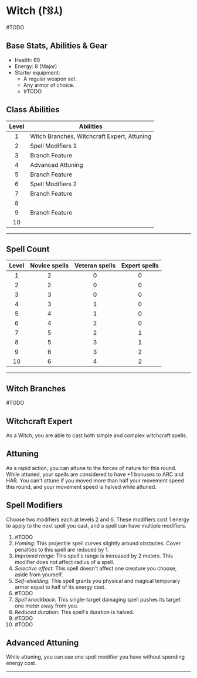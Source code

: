 # Witch (𐰲𐰑𐰃)
#TODO 

## Base Stats, Abilities & Gear
* Health: 60
* Energy: 8 (Major)
* Starter equipment:
    * A regular weapon set.
    * Any armor of choice.
    * #TODO 

## Class Abilities
| Level | Abilities |
| :--: | ---- |
| 1 | Witch Branches, Witchcraft Expert, Attuning |
| 2 | Spell Modifiers 1 |
| 3 | Branch Feature |
| 4 | Advanced Attuning |
| 5 | Branch Feature |
| 6 | Spell Modifiers 2 |
| 7 | Branch Feature |
| 8 |  |
| 9 | Branch Feature |
| 10 |  |

---
## Spell Count
Level |   Novice spells   |  Veteran spells  | Expert spells
:---: | :---: | :---: | :---:
1 | 2| 0| 0       
2 | 2| 0| 0       
3 | 3| 0| 0       
4 | 3| 1| 0       
5 | 4| 1| 0       
6 | 4| 2| 0       
7 | 5| 2| 1       
8 | 5| 3| 1       
9 | 6| 3| 2       
10| 6| 4| 2       

---
## Witch Branches
#TODO 

## Witchcraft Expert
As a Witch, you are able to cast both simple and complex witchcraft spells.

## Attuning
As a rapid action, you can attune to the forces of nature for this round. While attuned, your spells are considered to have +1 bonuses to ARC and HAR. You can't attune if you moved more than half your movement speed this round, and your movement speed is halved while attuned.

## Spell Modifiers
Choose two modifiers each at levels 2 and 6. 
These modifiers cost 1 energy to apply to the next spell you cast, and a spell can have multiple modifiers.
1. #TODO 
2. *Homing:* This projectile spell curves slightly around obstacles. Cover penalties to this spell are reduced by 1.
3. *Improved range:* This spell's range is increased by 2 meters. This modifier does not affect radius of a spell.
4. *Selective effect:* This spell doesn't affect one creature you choose, aside from yourself.
5. *Self-shielding:* This spell grants you physical and magical temporary armor equal to half of its energy cost.
6. #TODO 
7. *Spell knockback:* This single-target damaging spell pushes its target one meter away from you. 
8. *Reduced duration:* This spell's duration is halved.
9. #TODO 
10. #TODO 

## Advanced Attuning
While attuning, you can use one spell modifier you have without spending energy cost.



---
